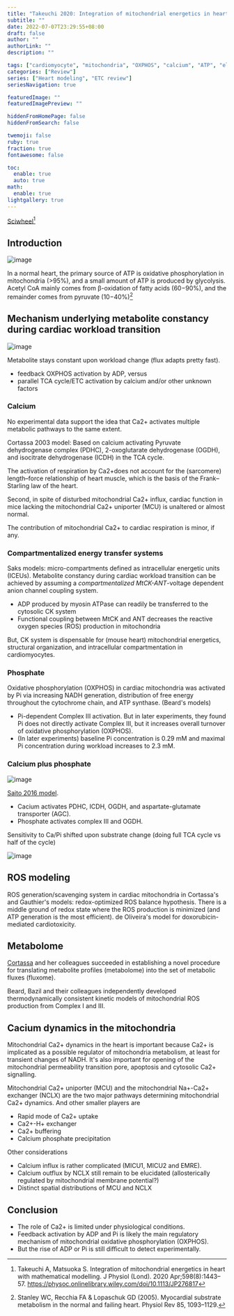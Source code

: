 ```yaml
---
title: "Takeuchi 2020: Integration of mitochondrial energetics in heart with mathematical modelling"
subtitle: ""
date: 2022-07-07T23:29:55+08:00
draft: false
author: ""
authorLink: ""
description: ""

tags: ["cardiomyocyte", "mitochondria", "OXPHOS", "calcium", "ATP", "electron transport chain", "citric acid cycle"]
categories: ["Review"]
series: ["Heart modeling", "ETC review"]
seriesNavigation: true

featuredImage: ""
featuredImagePreview: ""

hiddenFromHomePage: false
hiddenFromSearch: false

twemoji: false
ruby: true
fraction: true
fontawesome: false

toc:
  enable: true
  auto: true
math:
  enable: true
lightgallery: true
---
```


[Sciwheel](https://sciwheel.com/work/#/items/12430931)[^Takeuchi2020]

[^Takeuchi2020]: Takeuchi A, Matsuoka S. Integration of mitochondrial energetics in heart with mathematical modelling. J Physiol (Lond). 2020 Apr;598(8):1443–57. https://physoc.onlinelibrary.wiley.com/doi/10.1113/JP276817

<!--more-->

## Introduction

![image](https://user-images.githubusercontent.com/40054455/177813928-a2464c34-e418-4b21-a7ec-f339c25c62c3.png)

In a normal heart, the primary source of ATP is oxidative phosphorylation in mitochondria (>95%), and a small amount of ATP is produced by glycolysis. Acetyl CoA mainly comes from β-oxidation of fatty acids (60−90%), and the remainder comes from pyruvate (10−40%)[^Stanley2005]

[^Stanley2005]: Stanley WC, Recchia FA & Lopaschuk GD (2005). Myocardial substrate metabolism in the normal and failing heart. Physiol Rev 85, 1093–1129.

## Mechanism underlying metabolite constancy during cardiac workload transition

![image](https://user-images.githubusercontent.com/40054455/177815023-031b25cd-1ca2-4e34-b955-85a6491fc4b3.png)

Metabolite stays constant upon workload change (flux adapts pretty fast).

- feedback OXPHOS activation by ADP, versus
- parallel TCA cycle/ETC activation by calcium and/or other unknown factors

### Calcium

No experimental data support the idea that Ca2+ activates multiple metabolic pathways to the same extent.

Cortassa 2003 model: Based on calcium activating Pyruvate dehydrogenase complex (PDHC), 2-oxoglutarate dehydrogenase (OGDH), and isocitrate dehydrogenase (ICDH) in the TCA cycle.

The activation of respiration by Ca2+does not account for the (sarcomere) length–force relationship of heart muscle, which is the basis of the Frank–Starling law of the heart.

Second, in spite of disturbed mitochondrial Ca2+ influx, cardiac function in mice lacking the mitochondrial Ca2+ uniporter (MCU) is unaltered or almost normal.

The contribution of mitochondrial Ca2+ to cardiac respiration is minor, if any.

### Compartmentalized energy transfer systems

Saks models: micro-compartments defined as intracellular energetic units (ICEUs). Metabolite constancy during cardiac workload transition can be achieved by assuming a *compartmentalized MtCK-ANT*-voltage dependent anion channel coupling system.
- ADP produced by myosin ATPase can readily be transferred to the cytosolic CK system
- Functional coupling between MtCK and ANT decreases the reactive oxygen species (ROS) production in mitochondria

But, CK system is dispensable for (mouse heart) mitochondrial energetics, structural organization, and intracellular compartmentation in cardiomyocytes.

### Phosphate

Oxidative phosphorylation (OXPHOS) in cardiac mitochondria was activated by Pi via increasing NADH generation, distribution of free energy throughout the cytochrome chain, and ATP synthase. (Beard's models)
- Pi-dependent Complex III activation. But in later experiments, they found Pi does not directly activate Complex III, but it increases overall turnover of oxidative phosphorylation (OXPHOS).
- (In later experiments) baseline Pi concentration is 0.29 mM and maximal Pi concentration during workload increases to 2.3 mM.

### Calcium plus phosphate

![image](https://user-images.githubusercontent.com/40054455/177819037-4b020da5-39f6-4fd9-92e9-dc5e679a5771.png)

[Saito 2016 model](https://www.ncbi.nlm.nih.gov/pmc/articles/PMC5275773/). 
- Cacium activates PDHC, ICDH, OGDH, and aspartate-glutamate transporter (AGC).
- Phosphate activates complex III and OGDH.


Sensitivity to Ca/Pi shifted upon substrate change (doing full TCA cycle vs half of the cycle)

![image](https://user-images.githubusercontent.com/40054455/177819293-446ded30-9fdd-4912-980e-ff177a1d1edf.png)

## ROS modeling

ROS generation/scavenging system in cardiac mitochondria in Cortassa's and Gauthier's models: redox-optimized ROS balance hypothesis. There is a middle ground of redox state where the ROS production is minimized (and ATP generation is the most efficient). de Oliveira's model for doxorubicin-mediated cardiotoxicity. 

## Metabolome

[Cortassa](https://www.ncbi.nlm.nih.gov/pmc/articles/PMC4286601/) and her colleagues succeeded in establishing a novel procedure for translating metabolite profiles (metabolome) into the set of metabolic fluxes (fluxome). 

Beard, Bazil and their colleagues independently developed thermodynamically consistent kinetic models of mitochondrial ROS production from Complex I and III.

## Cacium dynamics in the mitochondria

Mitochondrial Ca2+ dynamics in the heart is important because Ca2+ is implicated as a possible regulator of mitochondria metabolism, at least for transient changes of NADH. It's also important for opening of the mitochondrial permeability transition pore, apoptosis and cytosolic Ca2+ signalling.

Mitochondrial Ca2+ uniporter (MCU) and the mitochondrial Na+-Ca2+ exchanger (NCLX) are the two major pathways determining mitochondrial Ca2+ dynamics. And other smaller players are
- Rapid mode of Ca2+ uptake
- Ca2+-H+ exchanger
- Ca2+ buffering
- Calcium phosphate precipitation

Other considerations
- Calcium influx is rather complicated (MICU1, MICU2 and EMRE).
- Calcium outflux by NCLX still remain to be elucidated (allosterically regulated by mitochondrial membrane potential?)
- Distinct spatial distributions of MCU and NCLX

## Conclusion

- The role of Ca2+ is limited under physiological conditions.
- Feedback activation by ADP and Pi is likely the main regulatory mechanism of mitochondrial oxidative phosphorylation (OXPHOS).
- But the rise of ADP or Pi is still difficult to detect experimentally.